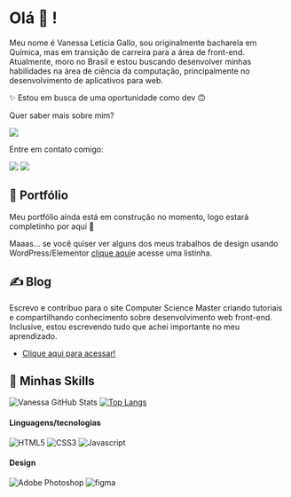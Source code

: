# Olá 👋 !

Meu nome é Vanessa Leticia Gallo, sou originalmente bacharela em Química, mas em transição de carreira para a área de front-end. Atualmente, moro no Brasil e estou buscando desenvolver minhas habilidades na área de ciência da computação, principalmente no desenvolvimento de aplicativos para web. 

✨ Estou em busca de uma oportunidade como dev 🙃

Quer saber mais sobre mim?

<a href="https://www.linkedin.com/in/vanessa-leticia-gallo-131763174/"><img src="https://img.shields.io/badge/LinkedIn-0077B5?style=for-the-badge&logo=linkedin&logoColor=white"></a> 

Entre em contato comigo:

<a href="mailto:vanessaleticiagallo@gmail.com"><img src="https://img.shields.io/badge/Gmail-D14836?style=for-the-badge&logo=gmail&logoColor=white"></a> 
<a href="https://api.whatsapp.com/send?phone=5516992221259&text=Oi%20vanessa!"><img src="https://img.shields.io/badge/WhatsApp-25D366?style=for-the-badge&logo=whatsapp&logoColor=white"></a> 

## 📄 Portfólio

Meu portfólio ainda está em construção no momento, logo estará completinho por aqui 🚀

Maaas... se você quiser ver alguns dos meus trabalhos de design usando WordPress/Elementor [clique aqui](https://linktr.ee/vgallo)e acesse uma listinha.

## ✍ Blog

Escrevo e contribuo para o site Computer Science Master criando tutoriais e compartilhando conhecimento sobre desenvolvimento web front-end. Inclusive, estou escrevendo tudo que achei importante no meu aprendizado.

- [Clique aqui para acessar!](https://www.computersciencemaster.com.br/cursos-desenvolvimento-web/)

## 🌟 Minhas Skills

![Vanessa GitHub Stats](https://github-readme-stats.vercel.app/api?username=VLGallo&show_icons=true&theme=radical)
[![Top Langs](https://github-readme-stats.vercel.app/api/top-langs/?username=VLGallo&layout=compact)](https://github.com/VLGallo/github-readme-stats)

#### Linguagens/tecnologias
![HTML5](https://img.shields.io/badge/HTML5-E34F26?style=for-the-badge&logo=html5&logoColor=white)
![CSS3](https://img.shields.io/badge/CSS3-1572B6?style=for-the-badge&logo=css3&logoColor=white)
![Javascript](https://img.shields.io/badge/JavaScript-F7DF1E?style=for-the-badge&logo=javascript&logoColor=black)

#### Design
![Adobe Photoshop](https://img.shields.io/badge/adobephotoshop-%2331A8FF.svg?style=for-the-badge&logo=adobephotoshop&logoColor=white)
![figma](https://img.shields.io/badge/figma-%23F24E1E.svg?style=for-the-badge&logo=figma&logoColor=white)
